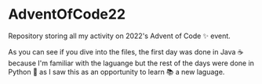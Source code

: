 # AdventOfCode22
Repository storing all my activity on 2022's Advent of Code ✨ event.

As you can see if you dive into the files, the first day was done in Java ☕️ because I'm familiar with the laguange but the rest of the days were done in Python 🐍 as I saw this as an opportunity to learn 📚 a new laguage.
